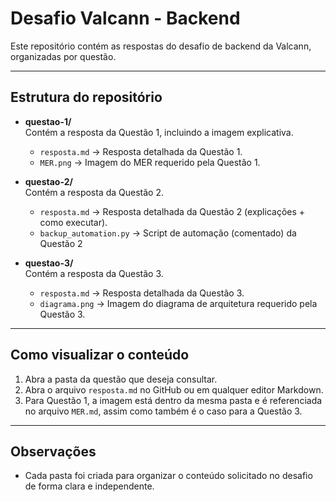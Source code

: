 # Desafio Valcann - Backend

Este repositório contém as respostas do desafio de backend da Valcann, organizadas por questão.

---

## Estrutura do repositório

- **questao-1/**  
  Contém a resposta da Questão 1, incluindo a imagem explicativa.  
  - `resposta.md` → Resposta detalhada da Questão 1.  
  - `MER.png` → Imagem do MER requerido pela Questão 1.  

- **questao-2/**  
  Contém a resposta da Questão 2.  
  - `resposta.md` → Resposta detalhada da Questão 2 (explicações + como executar).
  - `backup_automation.py` → Script de automação (comentado) da Questão 2

- **questao-3/**  
  Contém a resposta da Questão 3.  
  - `resposta.md` → Resposta detalhada da Questão 3.
  - `diagrama.png` → Imagem do diagrama de arquitetura requerido pela Questão 3. 

---

## Como visualizar o conteúdo

1. Abra a pasta da questão que deseja consultar.  
2. Abra o arquivo `resposta.md` no GitHub ou em qualquer editor Markdown.  
3. Para Questão 1, a imagem está dentro da mesma pasta e é referenciada no arquivo `MER.md`, assim como também é o caso para a Questão 3.

---

## Observações

- Cada pasta foi criada para organizar o conteúdo solicitado no desafio de forma clara e independente.
